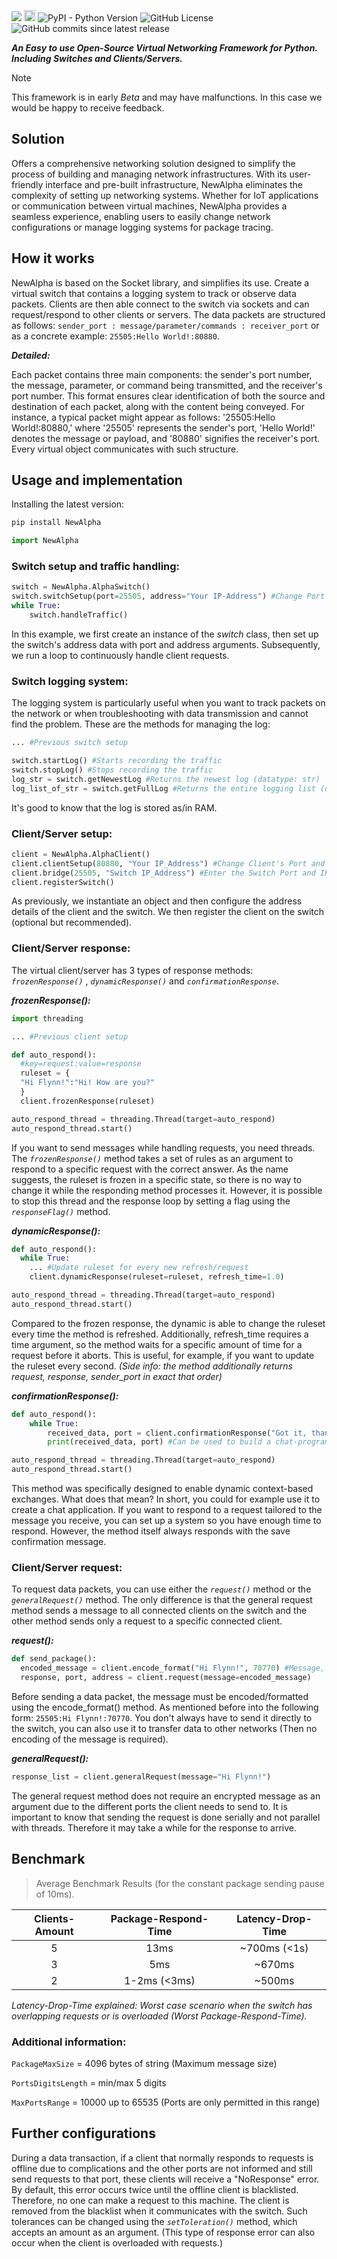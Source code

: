 ![](https://cdn.discordapp.com/attachments/810456487729168415/1213250618014044210/readme_newalpha_latest_logo2.png?ex=65f4cab0&is=65e255b0&hm=34c108a00794df248ad1b94c42900c6b7aff435e69f901ecd64e3eedcd7e5c09&)
<a href="https://badge.fury.io/py/NewAlpha"><img src="https://badge.fury.io/py/NewAlpha.svg" alt="PyPI version" height="18"></a>
<img alt="PyPI - Python Version" src="https://img.shields.io/pypi/pyversions/NewAlpha">
<img alt="GitHub License" src="https://img.shields.io/github/license/NewAlpha-VNet/NewAlpha">
<img alt="GitHub commits since latest release" src="https://img.shields.io/github/commits-since/NewAlpha-VNet/NewAlpha/latest">


***An Easy to use Open-Source Virtual Networking Framework for Python. Including Switches and Clients/Servers.***

> [!NOTE] 
> This framework is in early _Beta_ and may have malfunctions. In this case we would be happy to receive feedback.

## Solution
Offers a comprehensive networking solution designed to simplify the process of building and managing network infrastructures. With its user-friendly interface and pre-built infrastructure, NewAlpha eliminates the complexity of setting up networking systems. Whether for IoT applications or communication between virtual machines, NewAlpha provides a seamless experience, enabling users to easily change network configurations or manage logging systems for package tracing.

## How it works
NewAlpha is based on the Socket library, and simplifies its use. Create a virtual switch that contains a logging system to track or observe data packets. Clients are then able connect to the switch via sockets and can request/respond to other clients or servers. The data packets are structured as follows: `sender_port : message/parameter/commands : receiver_port` or as a concrete example: `25505:Hello World!:80880`. 

***Detailed:***

Each packet contains three main components: the sender's port number, the message, parameter, or command being transmitted, and the receiver's port number. This format ensures clear identification of both the source and destination of each packet, along with the content being conveyed. For instance, a typical packet might appear as follows: '25505:Hello World!:80880,' where '25505' represents the sender's port, 'Hello World!' denotes the message or payload, and '80880' signifies the receiver's port. Every virtual object communicates with such structure.

## Usage and implementation
Installing the latest version:
```cmd
pip install NewAlpha
```
```python
import NewAlpha
```
### Switch setup and traffic handling:
```python
switch = NewAlpha.AlphaSwitch()
switch.switchSetup(port=25505, address="Your IP-Address") #Change Port and IP
while True:
    switch.handleTraffic()
```
In this example, we first create an instance of the _switch_ class, then set up the switch's address data with port and address arguments. Subsequently, we run a loop to continuously handle client requests.

### Switch logging system:
The logging system is particularly useful when you want to track packets on the network or when troubleshooting with data transmission and cannot find the problem. These are the methods for managing the log:
```python
... #Previous switch setup

switch.startLog() #Starts recording the traffic
switch.stopLog() #Stops recording the traffic
log_str = switch.getNewestLog #Returns the newest log (datatype: str)
log_list_of_str = switch.getFullLog #Returns the entire logging list (datatype: list containing str)
```
It's good to know that the log is stored as/in RAM.

### Client/Server setup:
```python
client = NewAlpha.AlphaClient()
client.clientSetup(80880, "Your IP_Address") #Change Client's Port and IP
client.bridge(25505, "Switch IP_Address") #Enter the Switch Port and IP
client.registerSwitch()
```
As previously, we instantiate an object and then configure the address details of the client and the switch. We then register the client on the switch (optional but recommended).
### Client/Server response:
The virtual client/server has 3 types of response methods: _`frozenResponse()`_ , _`dynamicResponse()`_ and _`confirmationResponse`_.

***frozenResponse():***
```python
import threading

... #Previous client setup

def auto_respond():
  #key=request:value=response
  ruleset = {
  "Hi Flynn!":"Hi! How are you?" 
  }
  client.frozenResponse(ruleset)

auto_respond_thread = threading.Thread(target=auto_respond)
auto_respond_thread.start()
```
If you want to send messages while handling requests, you need threads. The _`frozenResponse()`_ method takes a set of rules as an argument to respond to a specific request with the correct answer. As the name suggests, the ruleset is frozen in a specific state, so there is no way to change it while the responding method processes it. However, it is possible to stop this thread and the response loop by setting a flag using the _`responseFlag()`_ method.

***dynamicResponse():***
```python
def auto_respond():
  while True:
    ... #Update ruleset for every new refresh/request
    client.dynamicResponse(ruleset=ruleset, refresh_time=1.0)

auto_respond_thread = threading.Thread(target=auto_respond)
auto_respond_thread.start()
```
Compared to the frozen response, the dynamic is able to change the ruleset every time the method is refreshed. Additionally, refresh_time requires a time argument, so the method waits for a specific amount of time for a request before it aborts. This is useful, for example, if you want to update the ruleset every second. _(Side info: the method additionally returns request, response, sender_port in exact that order)_

***confirmationResponse():***

```python
def auto_respond():
    while True:
        received_data, port = client.confirmationResponse("Got it, thanks!")
        print(received_data, port) #Can be used to build a chat-programm

auto_respond_thread = threading.Thread(target=auto_respond)
auto_respond_thread.start()
```
This method was specifically designed to enable dynamic context-based exchanges. What does that mean? In short, you could for example use it to create a chat application. If you want to respond to a request tailored to the message you receive, you can set up a system so you have enough time to respond. However, the method itself always responds with the save confirmation message.

### Client/Server request:
To request data packets, you can use either the _`request()`_ method or the _`generalRequest()`_ method. The only difference is that the general request method sends a message to all connected clients on the switch and the other method sends only a request to a specific connected client.

***request():***
```python
def send_package():
  encoded_message = client.encode_format("Hi Flynn!", 70770) #Message, ReceiverPort
  response, port, address = client.request(message=encoded_message)
```
Before sending a data packet, the message must be encoded/formatted using the encode_format() method. As mentioned before into the following form: `25505:Hi Flynn!:70770`. You don't always have to send it directly to the switch, you can also use it to transfer data to other networks (Then no encoding of the message is required).

***generalRequest():***
```python
response_list = client.generalRequest(message="Hi Flynn!")
```
The general request method does not require an encrypted message as an argument due to the different ports the client needs to send to. It is important to know that sending the request is done serially and not parallel with threads. Therefore it may take a while for the response to arrive.

## Benchmark
> Average Benchmark Results (for the constant package sending pause of 10ms).

| Clients-Amount | Package-Respond-Time | Latency-Drop-Time |
| :---:        |     :---:      |        :---:  |
| 5            | 13ms           |~700ms (<1s)   |
| 3            | 5ms            | ~670ms        |
| 2            | 1-2ms (<3ms)   | ~500ms        |

_Latency-Drop-Time explained: Worst case scenario when the switch has overlapping requests or is overloaded (Worst Package-Respond-Time)._

### Additional information:

`PackageMaxSize` = 4096 bytes of string (Maximum message size)

`PortsDigitsLength` = min/max 5 digits

`MaxPortsRange` = 10000 up to 65535 (Ports are only permitted in this range)

## Further configurations

During a data transaction, if a client that normally responds to requests is offline due to complications and the other ports are not informed and still send requests to that port, these clients will receive a 
"NoResponse" error. By default, this error occurs twice until the offline client is blacklisted. Therefore, no one can make a request to this machine. The client is removed from the blacklist when it communicates 
with the switch. Such tolerances can be changed using the _`setToleration()`_ method, which accepts an amount as an argument. (This type of response error can also occur when the client is overloaded with 
requests.)